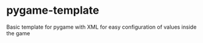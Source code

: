 # pygame-template
Basic template for pygame with XML for easy configuration of values inside the game
